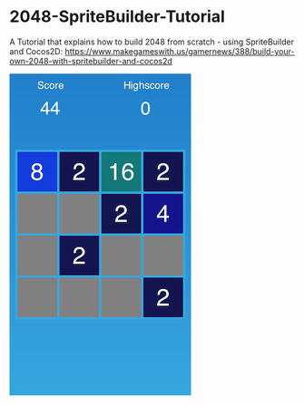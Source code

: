 2048-SpriteBuilder-Tutorial
===========================
A Tutorial that explains how to build 2048 from scratch - using SpriteBuilder and Cocos2D: https://www.makegameswith.us/gamernews/388/build-your-own-2048-with-spritebuilder-and-cocos2d

![image](2048.png)